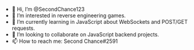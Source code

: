 - 👋 Hi, I’m @SecondChance123
- 👀 I’m interested in reverse engineering games. 
- 🌱 I’m currently learning in JavaScript about WebSockets and POST/GET requests.
- 💞️ I’m looking to collaborate on JavaScript backend projects.
- 📫 How to reach me: Second Chance#2591
